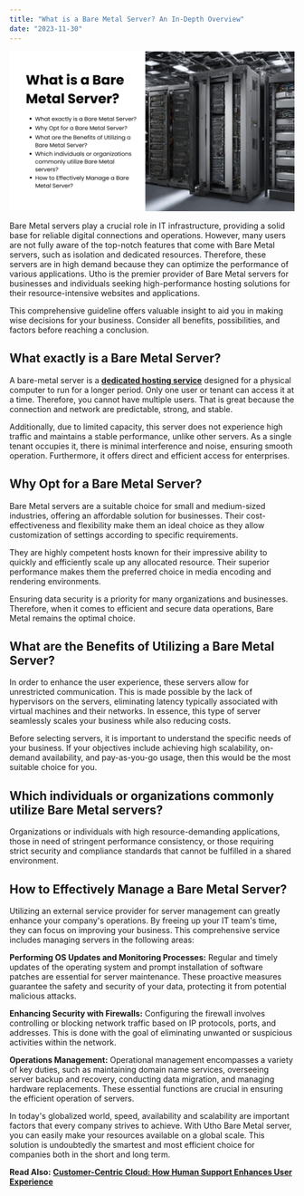 ```yaml
---
title: "What is a Bare Metal Server? An In-Depth Overview"
date: "2023-11-30"
---
```


![](images/Add-a-heading-2-1024x576.png)

Bare Metal servers play a crucial role in IT infrastructure, providing a solid base for reliable digital connections and operations. However, many users are not fully aware of the top-notch features that come with Bare Metal servers, such as isolation and dedicated resources. Therefore, these servers are in high demand because they can optimize the performance of various applications. ​​​​​​Utho is the premier provider of Bare Metal servers for businesses and individuals seeking high-performance hosting solutions for their resource-intensive websites and applications.

This comprehensive guideline offers valuable insight to aid you in making wise decisions for your business. Consider all benefits, possibilities, and factors before reaching a conclusion.

## **What exactly is a Bare Metal Server?**

A bare-metal server is a [**dedicated hosting service**](https://utho.com/dedicated-cpu) designed for a physical computer to run for a longer period. Only one user or tenant can access it at a time. Therefore, you cannot have multiple users. That is great because the connection and network are predictable, strong, and stable.

Additionally, due to limited capacity, this server does not experience high traffic and maintains a stable performance, unlike other servers. As a single tenant occupies it, there is minimal interference and noise, ensuring smooth operation. Furthermore, it offers direct and efficient access for enterprises.

## **Why Opt for a Bare Metal Server?**

Bare Metal servers are a suitable choice for small and medium-sized industries, offering an affordable solution for businesses. Their cost-effectiveness and flexibility make them an ideal choice as they allow customization of settings according to specific requirements.

They are highly competent hosts known for their impressive ability to quickly and efficiently scale up any allocated resource. Their superior performance makes them the preferred choice in media encoding and rendering environments.

Ensuring data security is a priority for many organizations and businesses. Therefore, when it comes to efficient and secure data operations, Bare Metal remains the optimal choice.

## **What are the Benefits of Utilizing a Bare Metal Server?**

In order to enhance the user experience, these servers allow for unrestricted communication. This is made possible by the lack of hypervisors on the servers, eliminating latency typically associated with virtual machines and their networks. In essence, this type of server seamlessly scales your business while also reducing costs.

Before selecting servers, it is important to understand the specific needs of your business. If your objectives include achieving high scalability, on-demand availability, and pay-as-you-go usage, then this would be the most suitable choice for you.

## **Which individuals or organizations commonly utilize Bare Metal servers?**

Organizations or individuals with high resource-demanding applications, those in need of stringent performance consistency, or those requiring strict security and compliance standards that cannot be fulfilled in a shared environment.

## **How to Effectively Manage a Bare Metal Server?**

Utilizing an external service provider for server management can greatly enhance your company's operations. By freeing up your IT team's time, they can focus on improving your business. This comprehensive service includes managing servers in the following areas:

**Performing OS Updates and Monitoring Processes:** Regular and timely updates of the operating system and prompt installation of software patches are essential for server maintenance. These proactive measures guarantee the safety and security of your data, protecting it from potential malicious attacks.

**Enhancing Security with Firewalls:** Configuring the firewall involves controlling or blocking network traffic based on IP protocols, ports, and addresses. This is done with the goal of eliminating unwanted or suspicious activities within the network.

**Operations Management:** Operational management encompasses a variety of key duties, such as maintaining domain name services, overseeing server backup and recovery, conducting data migration, and managing hardware replacements. These essential functions are crucial in ensuring the efficient operation of servers.

In today's globalized world, speed, availability and scalability are important factors that every company strives to achieve. With Utho Bare Metal server, you can easily make your resources available on a global scale. This solution is undoubtedly the smartest and most efficient choice for companies both in the short and long term.  
  
**Read Also:** [**Customer-Centric Cloud: How Human Support Enhances User Experience**](https://utho.com/docs/tutorial/customer-centric-cloud-how-human-support-enhances-user-experience/)
